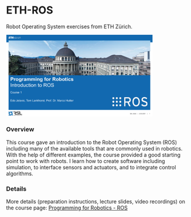 # ETH-ROS
Robot Operating System exercises from ETH Zürich.

<a href="https://www.dis.uniroma1.it/"><img src="./1_Lecture/cover.png" width="400"></a>


### Overview
This course gave an introduction to the Robot Operating System (ROS) including many of the available tools that are commonly used in robotics. With the help of different examples, the course provided a good starting point to work with robots. I learn how to create software including simulation, to interface sensors and actuators, and to integrate control algorithms.

### Details
More details (preparation instructions, lecture slides, video recordings) on the course page: [Programming for Robotics - ROS](https://rsl.ethz.ch/education-students/lectures/ros.html)
